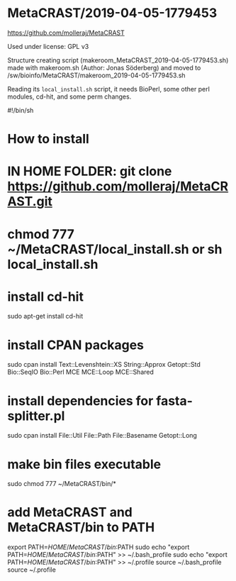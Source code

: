 MetaCRAST/2019-04-05-1779453
========================

<https://github.com/molleraj/MetaCRAST>

Used under license:
GPL v3

Structure creating script (makeroom_MetaCRAST_2019-04-05-1779453.sh) made with makeroom.sh (Author: Jonas Söderberg) and moved to /sw/bioinfo/MetaCRAST/makeroom_2019-04-05-1779453.sh

Reading its `local_install.sh` script, it needs BioPerl, some other perl modules, cd-hit, and some perm changes.

#!/bin/sh
# How to install
# IN HOME FOLDER: git clone https://github.com/molleraj/MetaCRAST.git
# chmod 777 ~/MetaCRAST/local_install.sh or sh local_install.sh
# install cd-hit
sudo apt-get install cd-hit

# install CPAN packages
sudo cpan install Text::Levenshtein::XS String::Approx Getopt::Std Bio::SeqIO Bio::Perl MCE MCE::Loop MCE::Shared

# install dependencies for fasta-splitter.pl
sudo cpan install File::Util File::Path File::Basename Getopt::Long

# make bin files executable
sudo chmod 777 ~/MetaCRAST/bin/*

# add MetaCRAST and MetaCRAST/bin to PATH
export PATH=$HOME/MetaCRAST/bin:$PATH
sudo echo "export PATH=$HOME/MetaCRAST/bin:$PATH" >> ~/.bash_profile
sudo echo "export PATH=$HOME/MetaCRAST/bin:$PATH" >> ~/.profile
source ~/.bash_profile
source ~/.profile
